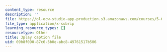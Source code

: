 ```yaml
---
content_type: resource
description: ''
file: https://ol-ocw-studio-app-production.s3.amazonaws.com/courses/5-61-physical-chemistry-fall-2017/09b8f09087c65b0eabc849761517b506_zq0KO8Gmrm0.vtt
file_type: application/x-subrip
learning_resource_types: []
resourcetype: Other
title: 3play caption file
uid: 09b8f090-87c6-5b0e-abc8-49761517b506
---
```

